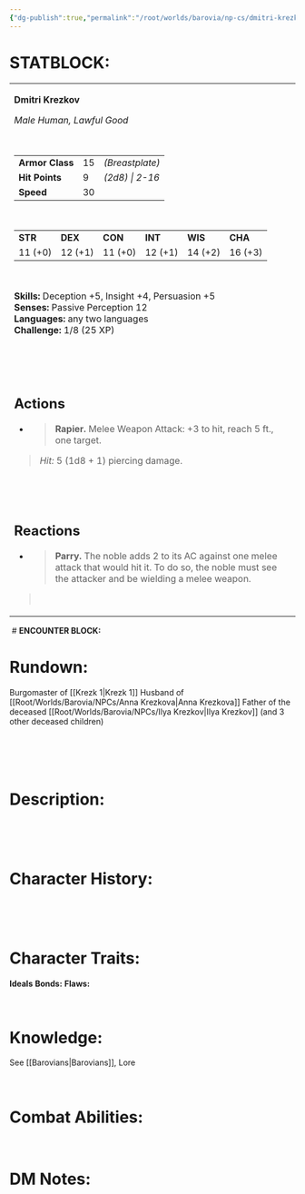 ```yaml
---
{"dg-publish":true,"permalink":"/root/worlds/barovia/np-cs/dmitri-krezkov/","tags":["Barovia"]}
---
```


# **STATBLOCK:**

<table><tbody><tr class="odd"><td><p><strong>Dmitri Krezkov</strong></p><p><em>Male Human, Lawful Good</em></p><p> </p><table><tbody><tr class="odd"><td><strong>Armor Class</strong></td><td>15</td><td><em>(Breastplate)</em></td></tr><tr class="even"><td><strong>Hit Points</strong></td><td>9</td><td><em>(2d8) | 2-16</em></td></tr><tr class="odd"><td><strong>Speed</strong></td><td>30</td><td> </td></tr></tbody></table><p> </p><table><tbody><tr class="odd"><td><strong>STR</strong></td><td><strong>DEX</strong></td><td><strong>CON</strong></td><td><strong>INT</strong></td><td><strong>WIS</strong></td><td><strong>CHA</strong></td></tr><tr class="even"><td>11 (+0)</td><td>12 (+1)</td><td>11 (+0)</td><td>12 (+1)</td><td>14 (+2)</td><td>16 (+3)</td></tr></tbody></table><p> </p><p><strong>Skills: </strong>Deception +5, Insight +4, Persuasion +5<br />
<strong>Senses:</strong> Passive Perception 12<br />
<strong>Languages:</strong> any two languages<br />
<strong>Challenge:</strong> 1/8 (25 XP)</p><p> </p><p> </p><h2 id="actions"><strong>Actions</strong></h2><ul><li><blockquote><p><strong>Rapier.</strong> Melee Weapon Attack: +3 to hit, reach 5 ft., one target.</p></blockquote></li></ul><blockquote><p><em>Hit:</em> 5 (1d8 + 1) piercing damage.</p></blockquote><p> </p><h2 id="reactions"><strong><br />
Reactions</strong></h2><ul><li><blockquote><p><strong>Parry.</strong> The noble adds 2 to its AC against one melee attack that would hit it. To do so, the noble must see the attacker and be wielding a melee weapon.</p></blockquote></li></ul><blockquote><p> </p></blockquote></td></tr></tbody></table>

 # **ENCOUNTER BLOCK:**

# **Rundown:**

Burgomaster of [[Krezk 1\|Krezk 1]]
Husband of [[Root/Worlds/Barovia/NPCs/Anna Krezkova\|Anna Krezkova]]
Father of the deceased [[Root/Worlds/Barovia/NPCs/Ilya Krezkov\|Ilya Krezkov]] (and 3 other deceased children)

#  

# **Description:**

 

 

# **Character History:**

 
 

 

# **Character Traits:** 

**Ideals**
**Bonds:**
**Flaws:**


 

# **Knowledge:**

See [[Barovians\|Barovians]], Lore

 

# **Combat Abilities:** 


 

# **DM Notes:**
